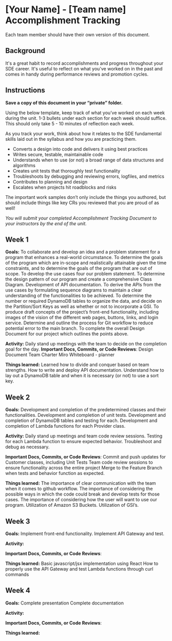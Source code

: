 # [Your Name] - [Team name] Accomplishment Tracking

Each team member should have their own version of this document.

## Background

It's a great habit to record accomplishments and progress throughout your SDE
career. It's useful to reflect on what you've worked on in the past and comes in
handy during performance reviews and promotion cycles.

## Instructions

**Save a copy of this document in your “private” folder.**

Using the below template, keep track of what you’ve worked on each week during
the unit. 1-3 bullets under each section for each week should suffice. This
should only take 5 - 10 minutes of reflection each week.

As you track your work, think about how it relates to the SDE fundamental skills
laid out in the syllabus and how you are practicing them.

* Converts a design into code and delivers it using best practices
* Writes secure, testable, maintainable code
* Understands when to use (or not) a broad range of data structures and
  algorithms
* Creates unit tests that thoroughly test functionality
* Troubleshoots by debugging and reviewing errors, logfiles, and metrics
* Contributes to planning and design
* Escalates when projects hit roadblocks and risks

The important work samples don’t only include the things you authored, but
should include things like key CRs you reviewed that you are proud of as well!

_You will submit your completed Accomplishment Tracking Document to your
instructors by the end of the unit._

## Week 1

**Goals:**
To collaborate and develop an idea and a problem statement for a program that enhances a real-world circumstance.
To determine the goals of the program which are in-scope and realistically attainable given the time constraints, and to determine the goals of the program that are out of scope.
To develop the use cases four our problem statement.
To determine the design pattern of our program and create a comprehensive Class Diagram.
Development of API documentation. 
To derive the APIs from the use cases by formulating sequence diagrams to maintain a clear understanding of the functionalities to be achieved.
To determine the number or required DynamoDB tables to organize the data, and decide on the Partition/Sort Keys as well as whether or not to incorporate a GSI.
To produce draft concepts of the project’s front-end functionality, including images of the vision of the different web pages, buttons, links, and login service.
Determine and outline the process for Git workflow to reduce potential error to the main branch.
To complete the overall Design Document for our project which outlines the points above.

**Activity:**
Daily stand up meetings with the team to decide on the completion goal for the day.
**Important Docs, Commits, or Code Reviews**:
Design Document
Team Charter
Miro Whiteboard - planner

**Things learned:**
Learned how to divide and conquer based on team strengths.
How to write and deploy API documentation.
Understand how to lay out a DynamoDB table and when it is necessary (or not) to use a sort key.


## Week 2

**Goals:**
Development and completion of the predetermined classes and their functionalities.
Development and completion of unit tests.
Development and completion of DynamoDB tables and testing for each.
Development and completion of Lambda functions for each Provider class.

**Activity:**
Daily stand up meetings and team code review sessions.
Testing for each Lambda function to ensure expected behavior.
Troubleshoot and debug as necessary.

**Important Docs, Commits, or Code Reviews**:
Commit and push updates for Customer classes, including Unit Tests
Team code review sessions to ensure functionality across the entire project
Merge to the Feature Branch when tests and behavior function as expected.

**Things learned:**
The importance of clear communication with the team when it comes to github workflow.
The importance of considering the possible ways in which the code could break and develop tests for those cases.
The importance of considering how the user will want to use our program. 
Utilization of Amazon S3 Buckets.
Utilization of GSI’s.

## Week 3

**Goals:**
Implement front-end functionality.
Implement API Gateway and test.

**Activity:**

**Important Docs, Commits, or Code Reviews**:

**Things learned:**
Basic javascript/jsx implementation using React
How to properly use the API Gateway and test Lambda functions through curl commands

## Week 4

**Goals:**
Complete presentation
Complete documentation

**Activity:**

**Important Docs, Commits, or Code Reviews**:

**Things learned:**
